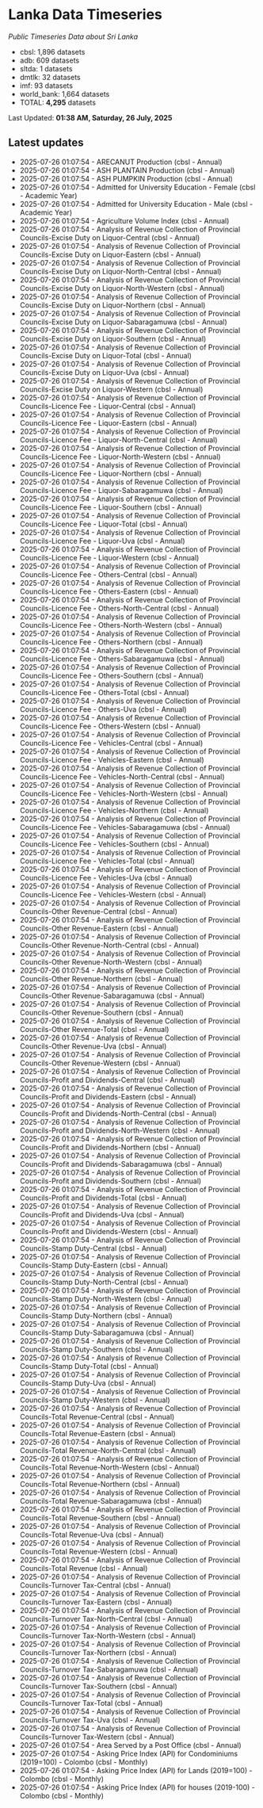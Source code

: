 # Lanka Data Timeseries
*Public Timeseries Data about Sri Lanka*

* cbsl: 1,896 datasets
* adb: 609 datasets
* sltda: 1 datasets
* dmtlk: 32 datasets
* imf: 93 datasets
* world_bank: 1,664 datasets
* TOTAL: **4,295** datasets

Last Updated: **01:38 AM, Saturday, 26 July, 2025**

## Latest updates

* 2025-07-26 01:07:54 - ARECANUT Production (cbsl - Annual)
* 2025-07-26 01:07:54 - ASH PLANTAIN Production (cbsl - Annual)
* 2025-07-26 01:07:54 - ASH PUMPKIN Production (cbsl - Annual)
* 2025-07-26 01:07:54 - Admitted for University Education - Female (cbsl - Academic Year)
* 2025-07-26 01:07:54 - Admitted for University Education - Male (cbsl - Academic Year)
* 2025-07-26 01:07:54 - Agriculture Volume Index (cbsl - Annual)
* 2025-07-26 01:07:54 - Analysis of Revenue Collection of Provincial Councils-Excise Duty on Liquor-Central (cbsl - Annual)
* 2025-07-26 01:07:54 - Analysis of Revenue Collection of Provincial Councils-Excise Duty on Liquor-Eastern (cbsl - Annual)
* 2025-07-26 01:07:54 - Analysis of Revenue Collection of Provincial Councils-Excise Duty on Liquor-North-Central (cbsl - Annual)
* 2025-07-26 01:07:54 - Analysis of Revenue Collection of Provincial Councils-Excise Duty on Liquor-North-Western (cbsl - Annual)
* 2025-07-26 01:07:54 - Analysis of Revenue Collection of Provincial Councils-Excise Duty on Liquor-Northern (cbsl - Annual)
* 2025-07-26 01:07:54 - Analysis of Revenue Collection of Provincial Councils-Excise Duty on Liquor-Sabaragamuwa (cbsl - Annual)
* 2025-07-26 01:07:54 - Analysis of Revenue Collection of Provincial Councils-Excise Duty on Liquor-Southern (cbsl - Annual)
* 2025-07-26 01:07:54 - Analysis of Revenue Collection of Provincial Councils-Excise Duty on Liquor-Total (cbsl - Annual)
* 2025-07-26 01:07:54 - Analysis of Revenue Collection of Provincial Councils-Excise Duty on Liquor-Uva (cbsl - Annual)
* 2025-07-26 01:07:54 - Analysis of Revenue Collection of Provincial Councils-Excise Duty on Liquor-Western (cbsl - Annual)
* 2025-07-26 01:07:54 - Analysis of Revenue Collection of Provincial Councils-Licence Fee - Liquor-Central (cbsl - Annual)
* 2025-07-26 01:07:54 - Analysis of Revenue Collection of Provincial Councils-Licence Fee - Liquor-Eastern (cbsl - Annual)
* 2025-07-26 01:07:54 - Analysis of Revenue Collection of Provincial Councils-Licence Fee - Liquor-North-Central (cbsl - Annual)
* 2025-07-26 01:07:54 - Analysis of Revenue Collection of Provincial Councils-Licence Fee - Liquor-North-Western (cbsl - Annual)
* 2025-07-26 01:07:54 - Analysis of Revenue Collection of Provincial Councils-Licence Fee - Liquor-Northern (cbsl - Annual)
* 2025-07-26 01:07:54 - Analysis of Revenue Collection of Provincial Councils-Licence Fee - Liquor-Sabaragamuwa (cbsl - Annual)
* 2025-07-26 01:07:54 - Analysis of Revenue Collection of Provincial Councils-Licence Fee - Liquor-Southern (cbsl - Annual)
* 2025-07-26 01:07:54 - Analysis of Revenue Collection of Provincial Councils-Licence Fee - Liquor-Total (cbsl - Annual)
* 2025-07-26 01:07:54 - Analysis of Revenue Collection of Provincial Councils-Licence Fee - Liquor-Uva (cbsl - Annual)
* 2025-07-26 01:07:54 - Analysis of Revenue Collection of Provincial Councils-Licence Fee - Liquor-Western (cbsl - Annual)
* 2025-07-26 01:07:54 - Analysis of Revenue Collection of Provincial Councils-Licence Fee - Others-Central (cbsl - Annual)
* 2025-07-26 01:07:54 - Analysis of Revenue Collection of Provincial Councils-Licence Fee - Others-Eastern (cbsl - Annual)
* 2025-07-26 01:07:54 - Analysis of Revenue Collection of Provincial Councils-Licence Fee - Others-North-Central (cbsl - Annual)
* 2025-07-26 01:07:54 - Analysis of Revenue Collection of Provincial Councils-Licence Fee - Others-North-Western (cbsl - Annual)
* 2025-07-26 01:07:54 - Analysis of Revenue Collection of Provincial Councils-Licence Fee - Others-Northern (cbsl - Annual)
* 2025-07-26 01:07:54 - Analysis of Revenue Collection of Provincial Councils-Licence Fee - Others-Sabaragamuwa (cbsl - Annual)
* 2025-07-26 01:07:54 - Analysis of Revenue Collection of Provincial Councils-Licence Fee - Others-Southern (cbsl - Annual)
* 2025-07-26 01:07:54 - Analysis of Revenue Collection of Provincial Councils-Licence Fee - Others-Total (cbsl - Annual)
* 2025-07-26 01:07:54 - Analysis of Revenue Collection of Provincial Councils-Licence Fee - Others-Uva (cbsl - Annual)
* 2025-07-26 01:07:54 - Analysis of Revenue Collection of Provincial Councils-Licence Fee - Others-Western (cbsl - Annual)
* 2025-07-26 01:07:54 - Analysis of Revenue Collection of Provincial Councils-Licence Fee - Vehicles-Central (cbsl - Annual)
* 2025-07-26 01:07:54 - Analysis of Revenue Collection of Provincial Councils-Licence Fee - Vehicles-Eastern (cbsl - Annual)
* 2025-07-26 01:07:54 - Analysis of Revenue Collection of Provincial Councils-Licence Fee - Vehicles-North-Central (cbsl - Annual)
* 2025-07-26 01:07:54 - Analysis of Revenue Collection of Provincial Councils-Licence Fee - Vehicles-North-Western (cbsl - Annual)
* 2025-07-26 01:07:54 - Analysis of Revenue Collection of Provincial Councils-Licence Fee - Vehicles-Northern (cbsl - Annual)
* 2025-07-26 01:07:54 - Analysis of Revenue Collection of Provincial Councils-Licence Fee - Vehicles-Sabaragamuwa (cbsl - Annual)
* 2025-07-26 01:07:54 - Analysis of Revenue Collection of Provincial Councils-Licence Fee - Vehicles-Southern (cbsl - Annual)
* 2025-07-26 01:07:54 - Analysis of Revenue Collection of Provincial Councils-Licence Fee - Vehicles-Total (cbsl - Annual)
* 2025-07-26 01:07:54 - Analysis of Revenue Collection of Provincial Councils-Licence Fee - Vehicles-Uva (cbsl - Annual)
* 2025-07-26 01:07:54 - Analysis of Revenue Collection of Provincial Councils-Licence Fee - Vehicles-Western (cbsl - Annual)
* 2025-07-26 01:07:54 - Analysis of Revenue Collection of Provincial Councils-Other Revenue-Central (cbsl - Annual)
* 2025-07-26 01:07:54 - Analysis of Revenue Collection of Provincial Councils-Other Revenue-Eastern (cbsl - Annual)
* 2025-07-26 01:07:54 - Analysis of Revenue Collection of Provincial Councils-Other Revenue-North-Central (cbsl - Annual)
* 2025-07-26 01:07:54 - Analysis of Revenue Collection of Provincial Councils-Other Revenue-North-Western (cbsl - Annual)
* 2025-07-26 01:07:54 - Analysis of Revenue Collection of Provincial Councils-Other Revenue-Northern (cbsl - Annual)
* 2025-07-26 01:07:54 - Analysis of Revenue Collection of Provincial Councils-Other Revenue-Sabaragamuwa (cbsl - Annual)
* 2025-07-26 01:07:54 - Analysis of Revenue Collection of Provincial Councils-Other Revenue-Southern (cbsl - Annual)
* 2025-07-26 01:07:54 - Analysis of Revenue Collection of Provincial Councils-Other Revenue-Total (cbsl - Annual)
* 2025-07-26 01:07:54 - Analysis of Revenue Collection of Provincial Councils-Other Revenue-Uva (cbsl - Annual)
* 2025-07-26 01:07:54 - Analysis of Revenue Collection of Provincial Councils-Other Revenue-Western (cbsl - Annual)
* 2025-07-26 01:07:54 - Analysis of Revenue Collection of Provincial Councils-Profit and Dividends-Central (cbsl - Annual)
* 2025-07-26 01:07:54 - Analysis of Revenue Collection of Provincial Councils-Profit and Dividends-Eastern (cbsl - Annual)
* 2025-07-26 01:07:54 - Analysis of Revenue Collection of Provincial Councils-Profit and Dividends-North-Central (cbsl - Annual)
* 2025-07-26 01:07:54 - Analysis of Revenue Collection of Provincial Councils-Profit and Dividends-North-Western (cbsl - Annual)
* 2025-07-26 01:07:54 - Analysis of Revenue Collection of Provincial Councils-Profit and Dividends-Northern (cbsl - Annual)
* 2025-07-26 01:07:54 - Analysis of Revenue Collection of Provincial Councils-Profit and Dividends-Sabaragamuwa (cbsl - Annual)
* 2025-07-26 01:07:54 - Analysis of Revenue Collection of Provincial Councils-Profit and Dividends-Southern (cbsl - Annual)
* 2025-07-26 01:07:54 - Analysis of Revenue Collection of Provincial Councils-Profit and Dividends-Total (cbsl - Annual)
* 2025-07-26 01:07:54 - Analysis of Revenue Collection of Provincial Councils-Profit and Dividends-Uva (cbsl - Annual)
* 2025-07-26 01:07:54 - Analysis of Revenue Collection of Provincial Councils-Profit and Dividends-Western (cbsl - Annual)
* 2025-07-26 01:07:54 - Analysis of Revenue Collection of Provincial Councils-Stamp Duty-Central (cbsl - Annual)
* 2025-07-26 01:07:54 - Analysis of Revenue Collection of Provincial Councils-Stamp Duty-Eastern (cbsl - Annual)
* 2025-07-26 01:07:54 - Analysis of Revenue Collection of Provincial Councils-Stamp Duty-North-Central (cbsl - Annual)
* 2025-07-26 01:07:54 - Analysis of Revenue Collection of Provincial Councils-Stamp Duty-North-Western (cbsl - Annual)
* 2025-07-26 01:07:54 - Analysis of Revenue Collection of Provincial Councils-Stamp Duty-Northern (cbsl - Annual)
* 2025-07-26 01:07:54 - Analysis of Revenue Collection of Provincial Councils-Stamp Duty-Sabaragamuwa (cbsl - Annual)
* 2025-07-26 01:07:54 - Analysis of Revenue Collection of Provincial Councils-Stamp Duty-Southern (cbsl - Annual)
* 2025-07-26 01:07:54 - Analysis of Revenue Collection of Provincial Councils-Stamp Duty-Total (cbsl - Annual)
* 2025-07-26 01:07:54 - Analysis of Revenue Collection of Provincial Councils-Stamp Duty-Uva (cbsl - Annual)
* 2025-07-26 01:07:54 - Analysis of Revenue Collection of Provincial Councils-Stamp Duty-Western (cbsl - Annual)
* 2025-07-26 01:07:54 - Analysis of Revenue Collection of Provincial Councils-Total Revenue-Central (cbsl - Annual)
* 2025-07-26 01:07:54 - Analysis of Revenue Collection of Provincial Councils-Total Revenue-Eastern (cbsl - Annual)
* 2025-07-26 01:07:54 - Analysis of Revenue Collection of Provincial Councils-Total Revenue-North-Central (cbsl - Annual)
* 2025-07-26 01:07:54 - Analysis of Revenue Collection of Provincial Councils-Total Revenue-North-Western (cbsl - Annual)
* 2025-07-26 01:07:54 - Analysis of Revenue Collection of Provincial Councils-Total Revenue-Northern (cbsl - Annual)
* 2025-07-26 01:07:54 - Analysis of Revenue Collection of Provincial Councils-Total Revenue-Sabaragamuwa (cbsl - Annual)
* 2025-07-26 01:07:54 - Analysis of Revenue Collection of Provincial Councils-Total Revenue-Southern (cbsl - Annual)
* 2025-07-26 01:07:54 - Analysis of Revenue Collection of Provincial Councils-Total Revenue-Uva (cbsl - Annual)
* 2025-07-26 01:07:54 - Analysis of Revenue Collection of Provincial Councils-Total Revenue-Western (cbsl - Annual)
* 2025-07-26 01:07:54 - Analysis of Revenue Collection of Provincial Councils-Total Revenue (cbsl - Annual)
* 2025-07-26 01:07:54 - Analysis of Revenue Collection of Provincial Councils-Turnover Tax-Central (cbsl - Annual)
* 2025-07-26 01:07:54 - Analysis of Revenue Collection of Provincial Councils-Turnover Tax-Eastern (cbsl - Annual)
* 2025-07-26 01:07:54 - Analysis of Revenue Collection of Provincial Councils-Turnover Tax-North-Central (cbsl - Annual)
* 2025-07-26 01:07:54 - Analysis of Revenue Collection of Provincial Councils-Turnover Tax-North-Western (cbsl - Annual)
* 2025-07-26 01:07:54 - Analysis of Revenue Collection of Provincial Councils-Turnover Tax-Northern (cbsl - Annual)
* 2025-07-26 01:07:54 - Analysis of Revenue Collection of Provincial Councils-Turnover Tax-Sabaragamuwa (cbsl - Annual)
* 2025-07-26 01:07:54 - Analysis of Revenue Collection of Provincial Councils-Turnover Tax-Southern (cbsl - Annual)
* 2025-07-26 01:07:54 - Analysis of Revenue Collection of Provincial Councils-Turnover Tax-Total (cbsl - Annual)
* 2025-07-26 01:07:54 - Analysis of Revenue Collection of Provincial Councils-Turnover Tax-Uva (cbsl - Annual)
* 2025-07-26 01:07:54 - Analysis of Revenue Collection of Provincial Councils-Turnover Tax-Western (cbsl - Annual)
* 2025-07-26 01:07:54 - Area Served by a Post Office (cbsl - Annual)
* 2025-07-26 01:07:54 - Asking Price Index (API) for Condominiums (2019=100) - Colombo (cbsl - Monthly)
* 2025-07-26 01:07:54 - Asking Price Index (API) for Lands (2019=100) - Colombo (cbsl - Monthly)
* 2025-07-26 01:07:54 - Asking Price Index (API) for houses (2019-100) - Colombo (cbsl - Monthly)